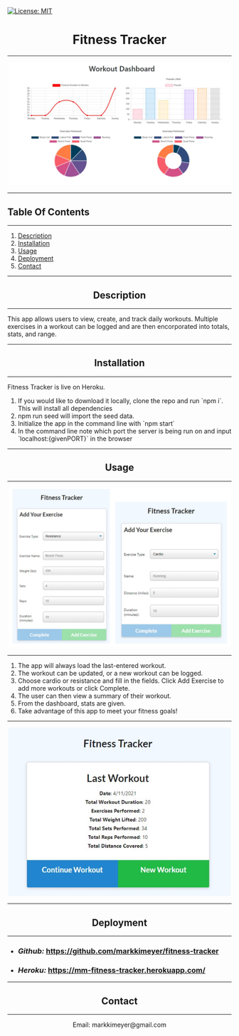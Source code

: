 
   [![License: MIT](https://img.shields.io/badge/License-MIT-yellow.svg)](https://opensource.org/licenses/MIT)



# <div align ='center'> **Fitness Tracker** </div>

--- 
<div align ='center'><img src="Images/dash.jpeg" alt="dashboard" width="500"></div>

---

## **Table Of Contents** 

---

1. [Description](#description)
2. [Installation](#installation)
3. [Usage](#usage)
4. [Deployment](#github)
5. [Contact](#contact)

--- 


## <div align ='center'> **Description** </div> 

--- 

This app allows users to view, create, and track daily workouts. Multiple exercises in a workout can be logged and are then encorporated into totals, stats, and range. 

--- 
 
## <div align ='center'> **Installation** </div>
--- 
 
Fitness Tracker is live on Heroku.  <ol>
<li>If you would like to download it locally, clone the repo and run `npm i`.  This will install all dependencies</li>
<li>npm run seed will import the seed data.</li>
<li>Initialize the app in the command line with `npm start` </li>
<li>In the command line note which port the server is being run on and input `localhost:{givenPORT}` in the browser</li>
</ol>

--- 

## <div align ='center'> **Usage** </div>
---
<div align ='center'><img src="Images/exercise.jpg" alt="summary of app" width="500"></div>

--- 
<ol>
<li>The app will always load the last-entered workout.</li>
<li>The workout can be updated, or a new workout can be logged. </li>
<li>Choose cardio or resistance and fill in the fields. Click Add Exercise to add more workouts or click Complete. </li>
<li> The user can then view a summary of their workout.</li>  
<li>From the dashboard, stats are given. </li>
<li>Take advantage of this app to meet your fitness goals!</li>
</ol>

--- 

<div align ='center'><img src="Images/summary.png.jpg" alt="summary of app" width="500"></div>

---

## <div align ='center'> **Deployment** </div>

---

<div align='left'>
<ul>
   <li>

### _Github:_ https://github.com/markkimeyer/fitness-tracker
</li>
<li>

### _Heroku:_ https://mm-fitness-tracker.herokuapp.com/
</li>
</ul>
</div>

---
## <div align ='center'> **Contact** </div>
---
<div align ='center'> Email: markkimeyer@gmail.com </div>

